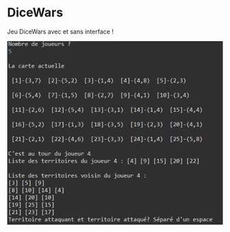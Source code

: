 # DiceWars

Jeu DiceWars avec et sans interface !

![Exemple sur console](https://github.com/KarisG/DiceWars_/blob/main/exemple.png)
